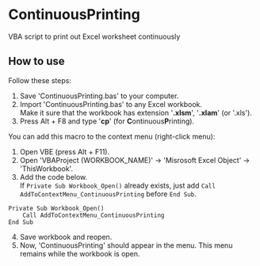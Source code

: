 # ContinuousPrinting

VBA script to print out Excel worksheet continuously

## How to use
Follow these steps: 
1. Save 'ContinuousPrinting.bas' to your computer.
1. Import 'ContinuousPrinting.bas' to any Excel workbook.  
Make it sure that the workbook has extension '**.xlsm**', '**.xlam**' (or '.xls').
1. Press Alt + F8 and type '**cp**' (for **C**ontinuous**P**rinting).

You can add this macro to the context menu (right-click menu):
1. Open VBE (press Alt + F11).
1. Open 'VBAProject (WORKBOOK_NAME)' -> 'Misrosoft Excel Object' -> 'ThisWorkbook'.
1. Add the code below.  
If `Private Sub Workbook_Open()` already exists, just add `Call AddToContextMenu_ContinuousPrinting` before `End Sub`.
```VB
Private Sub Workbook_Open()
    Call AddToContextMenu_ContinuousPrinting
End Sub
```
4. Save workbook and reopen.
4. Now, 'ContinuousPrinting' should appear in the menu. This menu remains while the workbook is open.